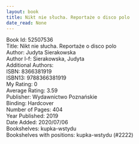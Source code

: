```yaml
---
layout: book
title: Nikt nie słucha. Reportaże o disco polo
date_read: None
---
```


Book Id: 52507536<br />
Title: Nikt nie słucha. Reportaże o disco polo<br />
Author: Judyta Sierakowska<br />
Author l-f: Sierakowska, Judyta<br />
Additional Authors: <br />
ISBN: 8366381919<br />
ISBN13: 9788366381919<br />
My Rating: 0<br />
Average Rating: 3.59<br />
Publisher: Wydawnictwo Poznańskie<br />
Binding: Hardcover<br />
Number of Pages: 404<br />
Year Published: 2019<br />
Date Added: 2020/07/06<br />
Bookshelves: kupka-wstydu<br />
Bookshelves with positions: kupka-wstydu (#2222)<br />

